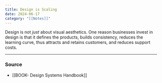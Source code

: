 ```yaml
---
title: Design is Scaling
date: 2024-06-17
category: "[[Notes]]"
---
```


Design is not *just* about visual aesthetics. One reason businesses invest in design is that it defines the products, builds consistency, reduces the learning curve, thus attracts and retains customers, and reduces support costs.

---
### Source
- [[BOOK- Design Systems Handbook]]